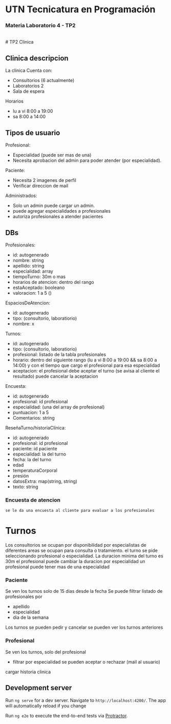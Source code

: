 # UTN Tecnicatura en Programación

### Materia Laboratorio 4 - TP2
<br>
# TP2 Clinica

## Clinica descripcion
La clinica Cuenta con:
 - Consultorios (6 actualmente)
 - Laboratorios 2
 - Sala de espera

 Horarios 
  - lu a vi 8:00 a 19:00
  - sa 8:00 a 14:00

## Tipos de usuario
Profesional: 
 - Especialidad (puede ser mas de una)
 - Necesita aprobacion del admin para poder atender (por especialidad).

Paciente:
 - Necesita 2 imagenes de perfil
 - Verificar direccion de mail

Administrados:
 - Solo un admin puede cargar un admin.
 - puede agregar especialidades a profesionales
 - autoriza profesionales a atender pacientes

## DBs
Profesionales:
 - id: autogenerado
 - nombre: string
 - apellido: string
 - especialidad: array
 - tiempoTurno: 30m o mas
 - horarios de atencion: dentro del rango
 - estaAceptado: booleano
 - valoracion: 1 a 5 ()

EspaciosDeAtencion:
 - id: autogenerado
 - tipo: (consultorio, laboratiorio)
 - nombre: x

Turnos:
 - id: autogenerado
 - tipo: (consultorio, laboratiorio)
 - profesional: listado de la tabla profesionales
 - horario: dentro del siguiente rango (lu a vi 8:00 a 19:00 && sa 8:00 a 14:00) y con el tiempo que cargo el profesional para esa especialidad
 - aceptacion: el profesional debe aceptar el turno (se avisa al cliente el resultado) 
    puede cancelar la aceptacion

Encuesta:
 - id: autogenerado
 - profesional: id profesional
 - especialidad: (una del array de profesional)
 - puntuacion: 1 a 5
 - Comentarios: string 

ReseñaTurno/historiaClínica:
 - id: autogenerado
 - profesional: id profesional
 - paciente: id paciente
 - especialidad: la del turno 
 - fecha: la del turno
 - edad
 - temperaturaCorporal
 - presión
 - datosExtra: map(string, string)
 - texto: string

### Encuesta de atencion
    se le da una encuesta al cliente para evaluar a los profesionales


# Turnos
Los consultorios se ocupan por disponibilidad por especialistas de diferentes areas
se ocupan para consulta o tratamiento.
el turno se pide seleccionando profesional o especialidad. La duracion minima del turno es 30m
el profesional puede cambiar la duracion por especialidad
un profesional puede tener mas de una especialidad

### Paciente
Se ven los turnos solo de 15 dias desde la fecha
Se puede filtrar listado de profesionales por 
- apellido
- especialidad
- dia de la semana

Los turnos se pueden pedir y cancelar
se pueden ver los turnos anteriores

### Profesional
Se ven los turnos, solo del profesional
- filtrar por especialidad
se pueden aceptar o rechazar (mail al usuario)

cargar historia clinica






## Development server

Run `ng serve` for a dev server. Navigate to `http://localhost:4200/`. The app will automatically reload if you change

Run `ng e2e` to execute the end-to-end tests via [Protractor](http://www.protractortest.org/).
